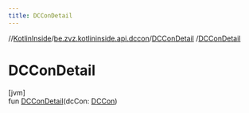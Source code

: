 ```yaml
---
title: DCConDetail
---
```

//[KotlinInside](../../../index.html)/[be.zvz.kotlininside.api.dccon](../index.html)/[DCConDetail](index.html)
/[DCConDetail](-d-c-con-detail.html)

# DCConDetail

[jvm]\
fun [DCConDetail](-d-c-con-detail.html)(dcCon: [DCCon](../../be.zvz.kotlininside.api.type/-d-c-con/index.html))




